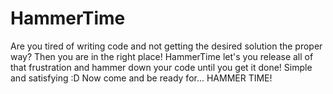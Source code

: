 # HammerTime

Are you tired of writing code and not getting the desired solution the proper way?
Then you are in the right place! HammerTime let's you release all of that frustration and hammer down
your code until you get it done! Simple and satisfying :D
Now come and be ready for... HAMMER TIME!